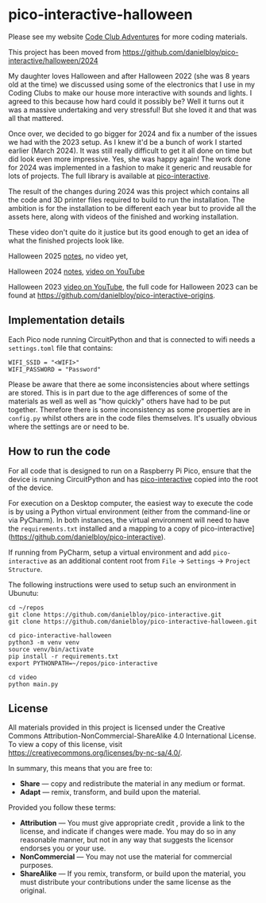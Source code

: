 # pico-interactive-halloween

Please see my website [Code Club Adventures](http://codeclubadventures.com/) for more coding materials.

This project has been moved from https://github.com/danielbloy/pico-interactive/halloween/2024

My daughter loves Halloween and after Halloween 2022 (she was 8 years old at the
time) we discussed using some of the electronics that I use in my Coding Clubs to
make our house more interactive with sounds and lights. I agreed to this because
how hard could it possibly be? Well it turns out it was a massive undertaking and
very stressful! But she loved it and that was all that mattered.

Once over, we decided to go bigger for 2024 and fix a number of the issues we had
with the 2023 setup. As I knew it'd be a bunch of work I started earlier (March
2024). It was still really difficult to get it all done on time but did look even
more impressive. Yes, she was happy again! The work done for 2024 was implemented
in a fashion to make it generic and reusable for lots of projects. The full
library is available at [pico-interactive](https://github.com/danielbloy/pico-interactive).

The result of the changes during 2024 was this project which contains all the code
and 3D printer files required to build to run the installation. The ambition is
for the installation to be different each year but to provide all the assets here,
along with videos of the finished and working installation.

These video don't quite do it justice but its good enough to get an idea
of what the finished projects look like.

Halloween 2025 [notes](./2025.md), no video yet,

Halloween 2024 [notes](./2024.md), [video on YouTube](https://youtu.be/h3QauCqTOTw)

Halloween 2023 [video on YouTube](https://youtu.be/a0I0U5x334Y), the full code for Halloween 2023 can be
found at https://github.com/danielbloy/pico-interactive-origins.

## Implementation details

Each Pico node running CircuitPython and that is connected to wifi needs a
`settings.toml` file that contains:

```
WIFI_SSID = "<WIFI>"
WIFI_PASSWORD = "Password"
```

Please be aware that there ae some inconsistencies about where settings are stored.
This is in part due to the age differences of some of the materials as well as well
as "how quickly" others have had to be put together. Therefore there is some
inconsistency as some properties are in `config.py` whilst others are in the code files
themselves. It's usually obvious where the settings are or need to be.

## How to run the code

For all code that is designed to run on a Raspberry Pi Pico, ensure that the device
is running CircuitPython and has [pico-interactive](https://github.com/danielbloy/pico-interactive) copied into the root of the
device.

For execution on a Desktop computer, the easiest way to execute the code is by using a
Python virtual environment (either from the command-line or via PyCharm). In both
instances, the virtual environment will need to have the `requirements.txt` installed
and a mapping to a copy of pico-interactive](https://github.com/danielbloy/pico-interactive).

If running from PyCharm, setup a virtual environment and add `pico-interactive` as an
additional content root from `File` -> `Settings` -> `Project Structure`.

The following instructions were used to setup such an environment in Ubunutu:

```shell
cd ~/repos
git clone https://github.com/danielbloy/pico-interactive.git
git clone https://github.com/danielbloy/pico-interactive-halloween.git

cd pico-interactive-halloween
python3 -m venv venv
source venv/bin/activate
pip install -r requirements.txt
export PYTHONPATH=~/repos/pico-interactive

cd video
python main.py
```

## License

All materials provided in this project is licensed under the Creative Commons Attribution-NonCommercial-ShareAlike 4.0
International License. To view a copy of this license, visit
<https://creativecommons.org/licenses/by-nc-sa/4.0/>.

In summary, this means that you are free to:

* **Share** — copy and redistribute the material in any medium or format.
* **Adapt** — remix, transform, and build upon the material.

Provided you follow these terms:

* **Attribution** — You must give appropriate credit , provide a link to the license, and indicate if changes were made.
  You may do so in any reasonable manner, but not in any way that suggests the licensor endorses you or your use.
* **NonCommercial** — You may not use the material for commercial purposes.
* **ShareAlike** — If you remix, transform, or build upon the material, you must distribute your contributions under the
  same license as the original.